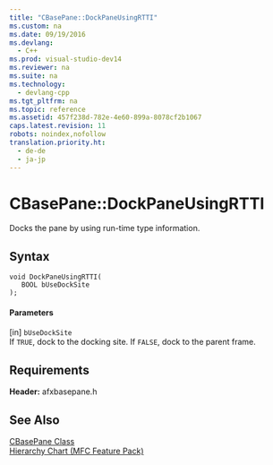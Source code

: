 ```yaml
---
title: "CBasePane::DockPaneUsingRTTI"
ms.custom: na
ms.date: 09/19/2016
ms.devlang: 
  - C++
ms.prod: visual-studio-dev14
ms.reviewer: na
ms.suite: na
ms.technology: 
  - devlang-cpp
ms.tgt_pltfrm: na
ms.topic: reference
ms.assetid: 457f238d-782e-4e60-899a-8078cf2b1067
caps.latest.revision: 11
robots: noindex,nofollow
translation.priority.ht: 
  - de-de
  - ja-jp
---
```

# CBasePane::DockPaneUsingRTTI
Docks the pane by using run-time type information.  
  
## Syntax  
  
```  
void DockPaneUsingRTTI(  
   BOOL bUseDockSite  
);  
```  
  
#### Parameters  
 [in] `bUseDockSite`  
 If `TRUE`, dock to the docking site. If `FALSE`, dock to the parent frame.  
  
## Requirements  
 **Header:** afxbasepane.h  
  
## See Also  
 [CBasePane Class](../vs140/CBasePane-Class.md)   
 [Hierarchy Chart (MFC Feature Pack)](../vs140/Hierarchy-Chart.md)